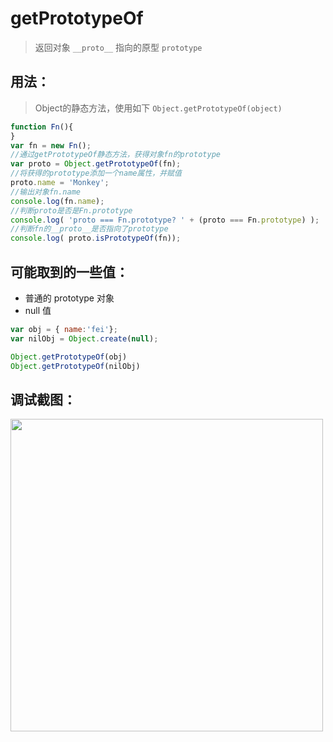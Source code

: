 # getPrototypeOf
> 返回对象 `__proto__` 指向的原型 `prototype`

## 用法：
> Object的静态方法，使用如下 `Object.getPrototypeOf(object)`

```js
function Fn(){
}
var fn = new Fn();
//通过getPrototypeOf静态方法，获得对象fn的prototype
var proto = Object.getPrototypeOf(fn);
//将获得的prototype添加一个name属性，并赋值
proto.name = 'Monkey';
//输出对象fn.name
console.log(fn.name);
//判断proto是否是Fn.prototype
console.log( 'proto === Fn.prototype? ' + (proto === Fn.prototype) );
//判断fn的__proto__是否指向了prototype
console.log( proto.isPrototypeOf(fn));
```

## 可能取到的一些值：
- 普通的 prototype 对象
- null 值

```js
var obj = { name:'fei'};
var nilObj = Object.create(null);

Object.getPrototypeOf(obj)
Object.getPrototypeOf(nilObj)
```
## 调试截图：
<img width="500" src="https://ws2.sinaimg.cn/large/006tNc79ly1fz9iww84eej30p80jejv0.jpg" />
